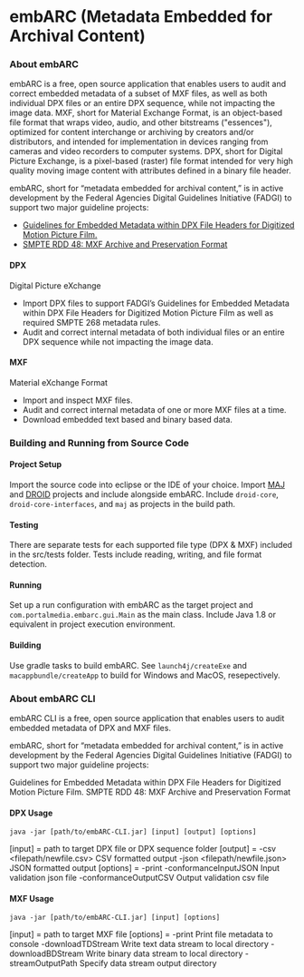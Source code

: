 # embARC (Metadata Embedded for Archival Content)

### About embARC
embARC is a free, open source application that enables users to audit and correct embedded metadata of a subset of MXF files, as well as both individual DPX files or an entire DPX sequence, while not impacting the image data. MXF, short for Material Exchange Format, is an object-based file format that wraps video, audio, and other bitstreams ("essences"), optimized for content interchange or archiving by creators and/or distributors, and intended for implementation in devices ranging from cameras and video recorders to computer systems. DPX, short for Digital Picture Exchange, is a pixel-based (raster) file format intended for very high quality moving image content with attributes defined in a binary file header. 

embARC, short for “metadata embedded for archival content,” is in active development by the Federal Agencies Digital Guidelines Initiative (FADGI) to support two major guideline projects: 
- [Guidelines for Embedded Metadata within DPX File Headers for Digitized Motion Picture Film.](http://www.digitizationguidelines.gov/guidelines/digitize-DPXembedding.html)
- [SMPTE RDD 48: MXF Archive and Preservation Format](http://www.digitizationguidelines.gov/guidelines/MXF_app_spec.html)

#### DPX
Digital Picture eXchange
- Import DPX files to support FADGI’s Guidelines for Embedded Metadata within DPX File Headers for Digitized Motion Picture Film as well as required SMPTE 268 metadata rules.
- Audit and correct internal metadata of both individual files or an entire DPX sequence while not impacting the image data.

#### MXF
Material eXchange Format
- Import and inspect MXF files.
- Audit and correct internal metadata of one or more MXF files at a time.
- Download embedded text based and binary based data.

### Building and Running from Source Code

#### Project Setup
Import the source code into eclipse or the IDE of your choice. Import [MAJ](https://github.com/PortalMedia/embARC-maj) and [DROID](https://github.com/digital-preservation/droid) projects and include alongside embARC. Include `droid-core`, `droid-core-interfaces`, and `maj` as projects in the build path.

#### Testing
There are separate tests for each supported file type (DPX & MXF) included in the src/tests folder. Tests include reading, writing, and file format detection.

#### Running
Set up a run configuration with embARC as the target project and `com.portalmedia.embarc.gui.Main` as the main class. Include Java 1.8 or equivalent in project execution environment.

#### Building
Use gradle tasks to build embARC. See `launch4j/createExe` and `macappbundle/createApp` to build for Windows and MacOS, resepectively.

### About embARC CLI
embARC CLI is a free, open source application that enables users to audit embedded metadata of DPX and MXF files.

embARC, short for “metadata embedded for archival content,” is in active development by the Federal Agencies Digital Guidelines Initiative (FADGI) to support two major guideline projects:

Guidelines for Embedded Metadata within DPX File Headers for Digitized Motion Picture Film.
SMPTE RDD 48: MXF Archive and Preservation Format

#### DPX Usage
`java -jar [path/to/embARC-CLI.jar] [input] [output] [options]`

[input] = path to target DPX file or DPX sequence folder [output] = -csv <filepath/newfile.csv> CSV formatted output -json <filepath/newfile.json> JSON formatted output [options] = -print -conformanceInputJSON Input validation json file -conformanceOutputCSV Output validation csv file

#### MXF Usage
`java -jar [path/to/embARC-CLI.jar] [input] [options]`

[input] = path to target MXF file [options] = -print Print file metadata to console -downloadTDStream Write text data stream to local directory -downloadBDStream Write binary data stream to local directory -streamOutputPath Specify data stream output directory
